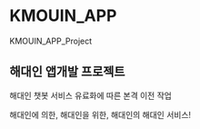 # KMOUIN_APP

KMOUIN_APP_Project

## 해대인 앱개발 프로젝트
해대인 챗봇 서비스 유료화에 따른 본격 이전 작업

해대인에 의한, 해대인을 위한, 해대인의 해대인 서비스!
